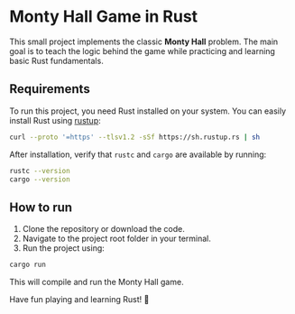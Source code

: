 # Monty Hall Game in Rust

This small project implements the classic **Monty Hall** problem. The main goal is to teach the logic behind the game while practicing and learning basic Rust fundamentals.

## Requirements

To run this project, you need Rust installed on your system. You can easily install Rust using [rustup](https://rustup.rs/):

```bash
curl --proto '=https' --tlsv1.2 -sSf https://sh.rustup.rs | sh
```

After installation, verify that `rustc` and `cargo` are available by running:

```bash
rustc --version
cargo --version
```

## How to run

1. Clone the repository or download the code.
2. Navigate to the project root folder in your terminal.
3. Run the project using:

```bash
cargo run
```

This will compile and run the Monty Hall game.

Have fun playing and learning Rust! 🎲
